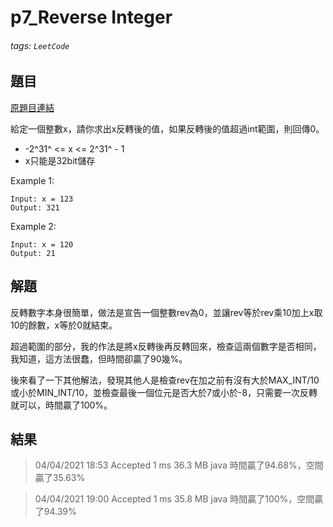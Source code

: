 # p7_Reverse Integer

###### tags: `LeetCode`

## 題目
[原題目連結](https://leetcode.com/problems/reverse-integer/)

給定一個整數x，請你求出x反轉後的值，如果反轉後的值超過int範圍，則回傳0。

* -2^31^ <= x <= 2^31^ - 1
* x只能是32bit儲存

Example 1:
```
Input: x = 123
Output: 321
```

Example 2:
```
Input: x = 120
Output: 21
```

## 解題
反轉數字本身很簡單，做法是宣告一個整數rev為0，並讓rev等於rev乘10加上x取10的餘數，x等於0就結束。

超過範圍的部分，我的作法是將x反轉後再反轉回來，檢查這兩個數字是否相同，我知道，這方法很蠢，但時間卻贏了90幾%。

後來看了一下其他解法，發現其他人是檢查rev在加之前有沒有大於MAX_INT/10或小於MIN_INT/10，並檢查最後一個位元是否大於7或小於-8，只需要一次反轉就可以，時間贏了100%。

## 結果
> 04/04/2021 18:53	Accepted	1 ms	36.3 MB	java
> 時間贏了94.68%，空間贏了35.63%

> 04/04/2021 19:00	Accepted	1 ms	35.8 MB	java
> 時間贏了100%，空間贏了94.39%